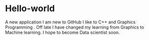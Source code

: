 # Hello-world
A new application
I am new to GitHub
I like to C++ and Graphics Programming .
Off late I have changed my learning from Graphics to Machine learning.
I hope to become Data scientist soon.
